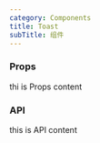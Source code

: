 ```yaml
---
category: Components
title: Toast
subTitle: 组件
---
```


### Props

thi is Props content

### API

this is API content